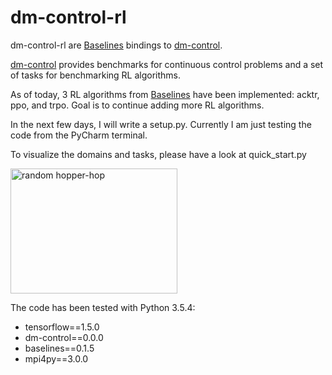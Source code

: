 # dm-control-rl

dm-control-rl are [Baselines](https://github.com/openai/baselines) bindings to 
[dm-control](https://github.com/deepmind/dm_control). 

[dm-control](https://github.com/deepmind/dm_control) provides benchmarks for continuous control problems and a set of 
tasks for benchmarking RL algorithms. 

As of today, 3 RL algorithms from [Baselines](https://github.com/openai/baselines) have been
implemented: acktr, ppo, and trpo. Goal is to continue adding more RL algorithms. 

In the next few days, I will write a setup.py. Currently I am just testing the code from the PyCharm terminal. 

To visualize the domains and tasks, please have a look at quick_start.py

<img src="img/quickstart.gif" alt="random hopper-hop" width="267" height="200"/>

The code has been tested with Python 3.5.4:
* tensorflow==1.5.0
* dm-control==0.0.0
* baselines==0.1.5
* mpi4py==3.0.0






 



